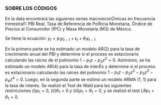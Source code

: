 ### SOBRE LOS CÓDIGOS 

En la data encontrará las siguienes series macroeconÛmicas en frecuencia trimestral1: PBI Real, Tasa de Referencia de
PolÌticia Monetaria, Õndice de Precios al Consumidor (IPC) y Masa Monetaria (M3) de México. 

Se tiene la ecuación: $y_{t}=p_{1}y_{t-1}+\epsilon_{t}+\theta_{1}\epsilon_{t-1}$

En la primera parte se ha estimado un modelo AR(2) para la tasa de crecimiento anual del PBI y determine si el proceso es estacionario calculando las raíces de el polinomio $1-p_{1}z-p_{2}z^{2}=0$. Asimismo, se ha estimado un modelo AR(4) para la tasa de interÈs y determine si el proceso es estacionario calculando las raíces del polinomio $1-p_{1}z-p_{2}z^{2}-p_{3}z^{3}-p_{4}z^{4}=0$. Luego, en la segunda parte se estimó un modelo ARMA (1, 1) para la tasa de interés. Se realizó el Test de Wald para las siguientes restricciones $(i)p_{1}=0$, $(ii)\theta_{1}=0$ y $(iii)p_{1}=\theta_{1}=0$, y se realizó el test $LR p_{1}=\theta_{1}=0$. 